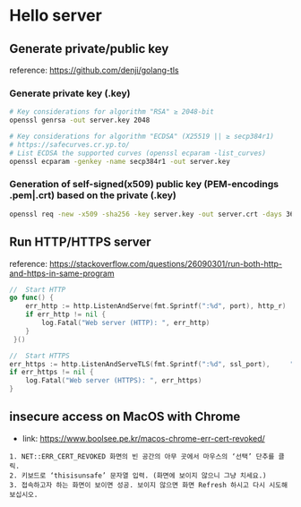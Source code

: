 # Hello server


## Generate private/public key

reference: https://github.com/denji/golang-tls

### Generate private key (.key)

```bash
# Key considerations for algorithm "RSA" ≥ 2048-bit
openssl genrsa -out server.key 2048

# Key considerations for algorithm "ECDSA" (X25519 || ≥ secp384r1)
# https://safecurves.cr.yp.to/
# List ECDSA the supported curves (openssl ecparam -list_curves)
openssl ecparam -genkey -name secp384r1 -out server.key
```

### Generation of self-signed(x509) public key (PEM-encodings .pem|.crt) based on the private (.key)

```bash
openssl req -new -x509 -sha256 -key server.key -out server.crt -days 3650
```

## Run HTTP/HTTPS server 

reference: https://stackoverflow.com/questions/26090301/run-both-http-and-https-in-same-program

```go
//  Start HTTP
go func() {
    err_http := http.ListenAndServe(fmt.Sprintf(":%d", port), http_r)
    if err_http != nil {
        log.Fatal("Web server (HTTP): ", err_http)
    }
 }()

//  Start HTTPS
err_https := http.ListenAndServeTLS(fmt.Sprintf(":%d", ssl_port),     "D:/Go/src/www/ssl/public.crt", "D:/Go/src/www/ssl/private.key", https_r)
if err_https != nil {
    log.Fatal("Web server (HTTPS): ", err_https)
}
```

## insecure access on MacOS with Chrome

- link: https://www.boolsee.pe.kr/macos-chrome-err-cert-revoked/

```
1. NET::ERR_CERT_REVOKED 화면의 빈 공간의 아무 곳에서 마우스의 ‘선택’ 단추를 클릭.
2. 키보드로 ‘thisisunsafe’ 문자열 입력. (화면에 보이지 않으니 그냥 치세요.)
3. 접속하고자 하는 화면이 보이면 성공. 보이지 않으면 화면 Refresh 하시고 다시 시도해 보십시오.
```